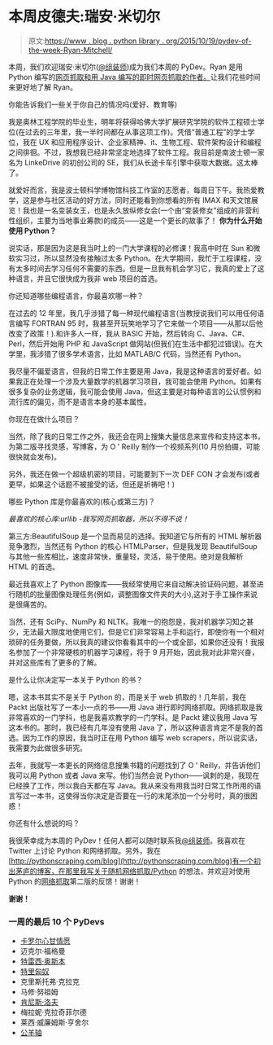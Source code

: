 # 本周皮德夫:瑞安·米切尔

> 原文:[https://www . blog . python library . org/2015/10/19/pydev-of-the-week-Ryan-Mitchell/](https://www.blog.pythonlibrary.org/2015/10/19/pydev-of-the-week-ryan-mitchell/)

本周，我们欢迎瑞安·米切尔([@组装师](https://twitter.com/Kludgist))成为我们本周的 PyDev。Ryan 是用 Python 编写的[网页抓取和用 Java 编写的](http://www.amazon.com/gp/product/1491910291/ref=as_li_tl?ie=UTF8&camp=1789&creative=390957&creativeASIN=1491910291&linkCode=as2&tag=thmovsthpy-20&linkId=UQHISFFOLKVHPEPZ)[即时网页抓取的作者。](http://www.amazon.com/gp/product/1849696888/ref=as_li_tl?ie=UTF8&camp=1789&creative=390957&creativeASIN=1849696888&linkCode=as2&tag=thmovsthpy-20&linkId=2FYUTALJFWRHZGE5)让我们花些时间来更好地了解 Ryan。

你能告诉我们一些关于你自己的情况吗(爱好、教育等)

我是奥林工程学院的毕业生，明年将获得哈佛大学扩展研究学院的软件工程硕士学位(在过去的三年里，我一半时间都在从事这项工作)。凭借“普通工程”的学士学位，我在 UX 和应用程序设计、企业家精神、it、生物工程、软件架构设计和编程之间徘徊。不过，我想我已经非常坚定地选择了软件工程。我目前是南波士顿一家名为 LinkeDrive 的初创公司的 SE，我们从长途卡车引擎中获取大数据。这太棒了。

就爱好而言，我是波士顿科学博物馆科技工作室的志愿者，每周日下午。我热爱教学，这是参与社区活动的好方法，同时还能看到你想看的所有 IMAX 和天文馆展览！我也是一名变装女王，也是永久放纵修女会(一个由“变装修女”组成的非营利性组织，主要为当地事业筹款)的成员——这是一个更长的故事了！
**你为什么开始使用 Python？**

说实话，那是因为这是我当时上的一门大学课程的必修课！我高中时在 Sun 和微软实习过，所以显然没有接触过太多 Python。在大学期间，我忙于工程课程，没有太多时间去学习任何不需要的东西。但是一旦我有机会学习它，我真的爱上了这种语言，并且它很快成为我非 web 项目的首选。

你还知道哪些编程语言，你最喜欢哪一种？

在过去的 12 年里，我几乎涉猎了每一种现代编程语言(当教授说我们可以用任何语言编写 FORTRAN 95 时，我甚至开玩笑地学习了它来做一个项目——从那以后他改变了政策！).和许多人一样，我从 BASIC 开始，然后转向 C、Java、C#、Perl，然后开始用 PHP 和 JavaScript 做网站(但我们在生活中都犯过错误)。在大学里，我涉猎了很多学术语言，比如 MATLAB/C 代码，当然还有 Python。

我尽量不偏爱语言，但我的日常工作主要是用 Java，我是这种语言的爱好者。如果我正在处理一个涉及大量数学的机器学习项目，我可能会使用 Python。如果有很多复杂的业务逻辑，我可能会使用 Java，但这主要是对每种语言的公认惯例和流行库的偏见，而不是语言本身的基本属性。

你现在在做什么项目？

当然，除了我的日常工作之外，我还会在网上搜集大量信息来宣传和支持这本书，为第二版寻找灵感，写博客，为 O ' Reilly 制作一个视频系列(10 月份拍摄，可能很快就会发布)。

另外，我还在做一个超级机密的项目，可能要到下一次 DEF CON 才会发布(或者更早，如果这个话题不被接受的话，但还是祈祷吧！)

哪些 Python 库是你最喜欢的(核心或第三方)？

*最喜欢的核心库:urllib -我写网页抓取器，所以不得不说！*

第三方:BeautifulSoup 是一个显而易见的选择。我知道它与所有的 HTML 解析器竞争激烈，当然还有 Python 的核心 HTMLParser，但是我发现 BeautifulSoup 与其他一些库相比，速度非常快，重量轻，灵活，易于使用。绝对是我解析 HTML 的首选。

最近我喜欢上了 Python 图像库——我经常使用它来自动解决验证码问题，甚至进行随机的批量图像处理任务(例如，调整图像文件夹的大小),这对于手工操作来说是很痛苦的。

当然，还有 SciPy、NumPy 和 NLTK。我唯一的抱怨是，我对机器学习知之甚少，无法最大限度地使用它们，但是它们非常容易上手和运行，即使你有一个相对琐碎的任务要做，所以我真的建议你看看其中的一个或全部，如果你还没有！我报名参加了一个非常硬核的机器学习课程，将于 9 月开始，因此我对此非常兴奋，并对这些库有了更多的了解。

是什么让你决定写一本关于 Python 的书？

嗯，这本书其实不是关于 Python 的，而是关于 web 抓取的！几年前，我在 Packt 出版社写了一本小一点的书——用 Java 进行即时网络抓取。网络抓取是我非常喜欢的一门学科，也是我喜欢教学的一门学科。是 Packt 建议我用 Java 写这本书的。那时，我已经有几年没有使用 Java 了，所以这种语言肯定不是我的首选。因为工作的原因，我当时正在用 Python 编写 web scrapers，所以说实话，我需要为此做很多研究。

去年，我就写一本更长的网络信息搜集书籍的问题找到了 O ' Reilly，并告诉他们我可以用 Python 或者 Java 来写。他们当然会说 Python——讽刺的是，我现在已经换了工作，所以我白天都在写 Java。我从来没有用我当时日常工作所用的语言写过一本书，这使得当你决定是否要在一行的末尾添加一个分号时，真的很困惑！

你还有什么想说的吗？

我很荣幸成为本周的 PyDev！任何人都可以随时联系我[@组装师](https://twitter.com/kludgist)。我喜欢在 Twitter 上讨论 Python 和网络抓取。另外，我在[http://pythonscraping.com/blog](http://pythonscraping.com/blog)有一个初出茅庐的博客，在那里我写关于随机网络抓取/Python 的想法，并欢迎对使用 Python 的[网络抓取](http://www.amazon.com/gp/product/1491910291/ref=as_li_tl?ie=UTF8&camp=1789&creative=390957&creativeASIN=1491910291&linkCode=as2&tag=thmovsthpy-20&linkId=UQHISFFOLKVHPEPZ)第二版的反馈！谢谢！

**谢谢！**

### 一周的最后 10 个 PyDevs

*   [卡罗尔心甘情愿](https://www.blog.pythonlibrary.org/2015/10/12/pydev-of-the-week-carol-willing/)
*   迈克尔·福格曼
*   [特雷西·奥斯本](https://www.blog.pythonlibrary.org/2015/09/28/pydev-of-the-week-tracy-osborn/)
*   [特里匈奴](https://www.blog.pythonlibrary.org/2015/09/21/pydev-of-the-week-trey-hunner/)
*   克里斯托弗·克拉克
*   马修·努祖姆
*   [肯尼斯·洛夫](https://www.blog.pythonlibrary.org/2015/08/31/pydev-of-the-week-kenneth-love/)
*   梅拉妮·克拉奇菲尔德
*   莱西·威廉姆斯·亨舍尔
*   [公羊轴](https://www.blog.pythonlibrary.org/2015/08/10/pydev-of-the-week-ram-rachum/)